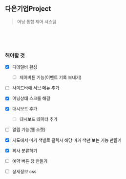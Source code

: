 ## 다온기업Project
> 어닝 통합 제어 시스템

<br />
<br />
<br />

### 해야할 것

- [x] 디테일바 완성
    - [ ] 제어버튼 기능(이벤트 기록 보내기)
- [ ] 사이드바에 서브 메뉴 추가
- [x] 어닝상태 스크롤 해결
- [x] 대시보드 추가
    - [ ] 대시보드 데이터 추가
- [ ] 알림 기능(웹 소켓)
- [x] 지도에서 마커 색별로 클릭시 해당 마커 색만 보는 기능 만들기
- [x] 회사 분류하기
- [ ] 예약 버튼 창 만들기
- [ ] 상세정보 css

